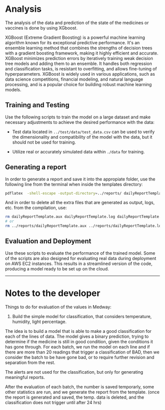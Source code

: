 # Analysis

The analysis of the data and prediction of the state of the medicines or vaccines is done by using XGboost.

XGBoost (Extreme Gradient Boosting) is a powerful machine learning algorithm known for its exceptional predictive performance. It's an ensemble learning method that combines the strengths of decision trees with a gradient boosting framework, making it highly efficient and accurate. XGBoost minimizes prediction errors by iteratively training weak decision tree models and adding them to an ensemble. It handles both regression and classification tasks, is resistant to overfitting, and allows fine-tuning of hyperparameters. XGBoost is widely used in various applications, such as data science competitions, financial modeling, and natural language processing, and is a popular choice for building robust machine learning models.

## Training and Testing

Use the following scripts to train the model on a large dataset and make necessary adjustments to achieve the desired performance with the data:

- Test data located in `../test/data/test_data.csv` can be used to verify the dimensionality and compatibility of the model with the data, but it should not be used for training.

- Utilize real or accurately simulated data within `./data` for training.


## Generating a report

In order to generate a report and save it into the appropiate folder, use the following line from the terminal when inside the templates directory:
```bash
pdflatex  -shell-escape -output-directory=../reports/ dailyReportTemplate.tex
```
And in order to delete all the extra files that are generated as output, logs, etc. from the compilation, use:
```bash
rm dailyReportTemplate.aux dailyReportTemplate.log dailyReportTemplate.out
# or
rm ../reports/dailyReportTemplate.aux ../reports/dailyReportTemplate.log ../reports/dailyReportTemplate.out
```

## Evaluation and Deployment

Use these scripts to evaluate the performance of the trained model. Some of the scripts are also designed for evaluating real data during deployment on AWS EC2 instances. This results in a streamlined version of the code, producing a model ready to be set up on the cloud.

---

# Notes to the developer

Things to do for evaluation of the values in Medway:

1. Build the simple model for classification, that considers temperature, humidity, light percentage.

The idea is to build a model that is able to make a good classification for each of the lines of data.
The model gives a binary prediction, trying to determine if the medicine is still in good condition, given the conditions it has gone through.
For each batch, we run the model on each line and if there are more than 20 readings that trigger a classification of BAD, then we consider the batch to be
	have gone bad, or to require further revision and separation from the rest.
	
The alerts are not used for the classification, but only for generating meaningful reports.

After the evaluation of each batch, the number is saved temporarly, some other statistics are run, and we generate the report from the template.
	(once the report is generated and saved, the temp. data is deleted, and the classification does not trigger until after 24 hrs)
	
 